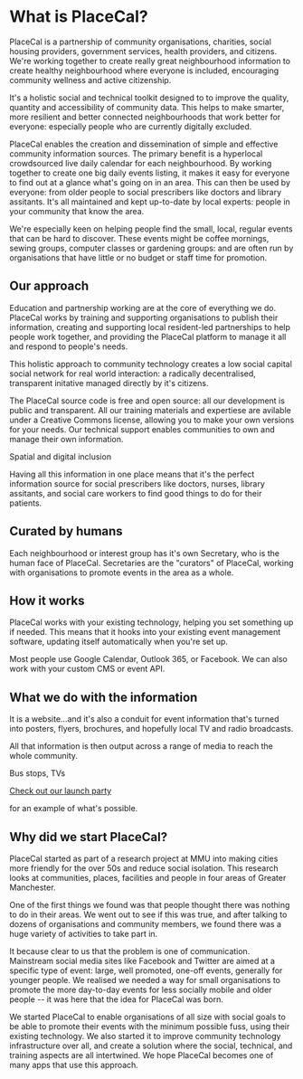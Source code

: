 # What is PlaceCal?

PlaceCal is a partnership of community organisations, charities, social housing providers, government services, health providers, and citizens. We're working together to create really great neighbourhood information to create healthy neighbourhood where everyone is included, encouraging community wellness and active citizenship.

It's a holistic social and technical toolkit designed to to improve the quality, quantity and accessibility of community data. This helps to make smarter, more resilient and better connected neighbourhoods that work better for everyone: especially people who are currently digitally excluded.

PlaceCal enables the creation and dissemination of simple and effective community information sources. The primary benefit is a hyperlocal crowdsourced live daily calendar for each neighbourhood. By working together to create one big daily events listing, it makes it easy for everyone to find out at a glance what's going on in an area. This can then be used by everyone: from older people to social prescribers like doctors and library assitants. It's all maintained and kept up-to-date by local experts: people in your community that know the area.

We're especially keen on helping people find the small, local, regular events that can be hard to discover. These events might be coffee mornings, sewing groups, computer classes or gardening groups: and are often run by organisations that have little or no budget or staff time for promotion. 

## Our approach

Education and partnership working are at the core of everything we do. PlaceCal works by training and supporting organisations to publish their information, creating and supporting local resident-led partnerships to help people work together, and providing the PlaceCal platform to manage it all and respond to people's needs.

This holistic approach to community technology creates a low social capital social network for real world interaction: a radically decentralised, transparent initative managed directly by it's citizens. 

The PlaceCal source code is free and open source: all our development is public and transparent. All our training materials and expertiese are avilable under a Creative Commons license, allowing you to make your own versions for your needs. Our technical support enables communities to own and manage their own information. 

Spatial and digital inclusion

Having all this information in one place means that it's the perfect information source for social prescribers like doctors, nurses, library assitants, and social care workers to find good things to do for their patients.

## Curated by humans

Each neighbourhood or interest group has it's own Secretary, who is the human face of PlaceCal. Secretaries are the "curators" of PlaceCal, working with organisations to promote events in the area as a whole.

## How it works

PlaceCal works with your existing technology, helping you set something up if needed. This means that it hooks into your existing event management software, updating itself automatically when you're set up.

Most people use Google Calendar, Outlook 365, or Facebook. We can also work with your custom CMS or event API.

## What we do with the information

It is a website…and it's also a conduit for event information that's turned into posters, flyers, brochures, and hopefully local TV and radio broadcasts.

All that information is then output across a range of media to reach the whole community.

Bus stops, TVs

[Check out our launch party](#)

for an example of what's possible.


## Why did we start PlaceCal?

PlaceCal started as part of a research project at MMU into making cities more friendly for the over 50s and reduce social isolation. This research looks at communities, places, facilities and people in four areas of Greater Manchester.

One of the first things we found was that people thought there was nothing to do in their areas. We went out to see if this was true, and after talking to dozens of organisations and community members, we found there was a huge variety of activities to take part in.

It because clear to us that the problem is one of communication. Mainstream social media sites like Facebook and Twitter are aimed at a specific type of event: large, well promoted, one-off events, generally for younger people. We realised we needed a way for small organisations to promote the more day-to-day events for less socially mobile and older people -- it was here that the idea for PlaceCal was born.

We started PlaceCal to enable organisations of all size with social goals to be able to promote their events with the minimum possible fuss, using their existing technology. We also started it to improve community technology infrastructure over all, and create a solution where the social, technical, and training aspects are all intertwined. We hope PlaceCal becomes one of many apps that use this approach.